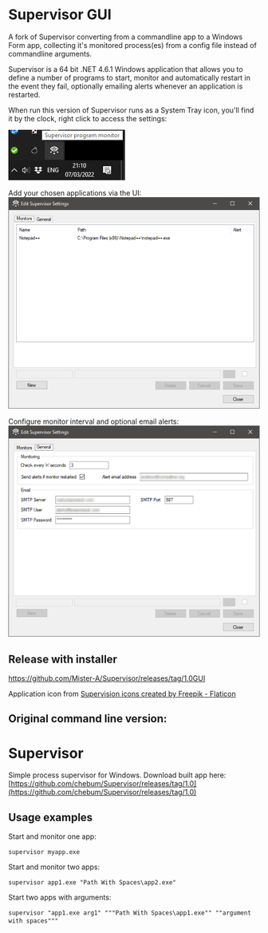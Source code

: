 # Supervisor GUI
A fork of Supervisor converting from a commandline app to a Windows Form app, collecting it's monitored process(es) from a config file instead of commandline arguments.

Supervisor is a 64 bit .NET 4.6.1 Windows application that allows you to define a number of programs to start, monitor and automatically restart in the event they fail, optionally emailing alerts whenever an application is restarted.

When run this version of Supervisor runs as a System Tray icon, you'll find it by the clock, right click to access the settings:

![Systray Icon Image](/Docs/systrayicon.png?raw=true)

Add your chosen applications via the UI:
![Configure Monitors](/Docs/AddAppsUI.png?raw=true)

Configure monitor interval and optional email alerts:
![Configure Monitors](/Docs/SettingsUI.png?raw=true)

## Release with installer
https://github.com/Mister-A/Supervisor/releases/tag/1.0GUI

Application icon from <a href="https://www.flaticon.com/free-icons/supervision" title="supervision icons">Supervision icons created by Freepik - Flaticon</a>


## Original command line version:
# Supervisor
Simple process supervisor for Windows. Download built app here: [https://github.com/chebum/Supervisor/releases/tag/1.0](https://github.com/chebum/Supervisor/releases/tag/1.0)

## Usage examples
Start and monitor one app:

	supervisor myapp.exe
                
Start and monitor two apps:

	supervisor app1.exe "Path With Spaces\app2.exe"

Start two apps with arguments:

	supervisor "app1.exe arg1" """Path With Spaces\app1.exe"" ""argument with spaces"""
